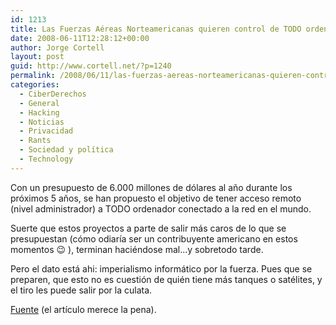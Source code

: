 ```yaml
---
id: 1213
title: Las Fuerzas Aéreas Norteamericanas quieren control de TODO ordenador
date: 2008-06-11T12:28:12+00:00
author: Jorge Cortell
layout: post
guid: http://www.cortell.net/?p=1240
permalink: /2008/06/11/las-fuerzas-aereas-norteamericanas-quieren-control-de-todo-ordenador/
categories:
  - CiberDerechos
  - General
  - Hacking
  - Noticias
  - Privacidad
  - Rants
  - Sociedad y polí­tica
  - Technology
---
```

Con un presupuesto de 6.000 millones de dólares al año durante los próximos 5 años, se han propuesto el objetivo de tener acceso remoto (nivel administrador) a TODO ordenador conectado a la red en el mundo.

Suerte que estos proyectos a parte de salir más caros de lo que se presupuestan (cómo odiaría ser un contribuyente americano en estos momentos 😉 ), terminan haciéndose mal...y sobretodo tarde.

Pero el dato está ahi: imperialismo informático por la fuerza. Pues que se preparen, que esto no es cuestión de quién tiene más tanques o satélites, y el tiro les puede salir por la culata.

<a title="post" href="http://www.truthout.org/article/attention-geeks-and-hackers" target="_blank">Fuente</a> (el artículo merece la pena).